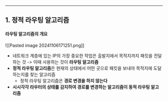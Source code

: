 
---
## 1. 정적 라우팅 알고리즘
#### 라우팅 알고리즘의 개요
![[Pasted image 20241106171251.png]]
- 네트워크 계층에 있는 IP의 가장 중요한 작업은 출발지에서 목적지까지 패킷을 전달하는 것 -> 이때 사용하는 것이 **라우팅 알고리즘**
- **정적 라우팅 알고리즘**은 현재의 상태에서 어떤 곳으로 패킷을 보내야 목적지에 도달하는지를 찾는 알고리즘
	- 정적 라우팅 알고리즘은 **경로 변경을 하지 않는다**
- **시시각각 라우터의 상태를 감지하여 경로를 변경하는 알고리즘이 동적 라우팅 알고리즘**
